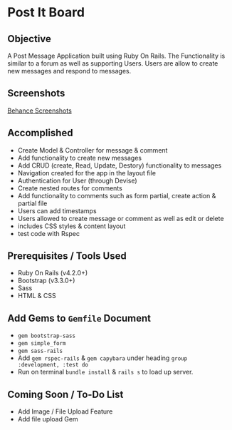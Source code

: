 # Post It Board

## Objective

A Post Message Application built using Ruby On Rails.
The Functionality is similar to a forum as well as supporting Users.
Users are allow to create new messages and respond to messages.

## Screenshots
[Behance Screenshots](https://www.behance.net/gallery/46202601/Post-It-Board)

## Accomplished
* Create Model & Controller for message & comment
* Add functionality to create new messages
* Add CRUD (create, Read, Update, Destory) functionality to messages
* Navigation created for the app in the layout file
* Authentication for User (through Devise)
* Create nested routes for comments
* Add functionality to comments such as form partial, create action & partial file
* Users can add timestamps
* Users allowed to create message or comment as well as edit or delete
* includes CSS styles & content layout
* test code with Rspec

## Prerequisites / Tools Used
* Ruby On Rails (v4.2.0+)
* Bootstrap (v3.3.0+)
* Sass
* HTML & CSS

## Add Gems to `Gemfile` Document
* `gem bootstrap-sass`
* `gem simple_form`
* `gem sass-rails`
* Add `gem rspec-rails` & `gem capybara` under heading `group :development, :test do`
* Run on terminal `bundle install` & `rails s` to load up server.

## Coming Soon / To-Do List
* Add Image / File Upload Feature
* Add file upload Gem
